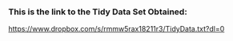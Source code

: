 ### This is the link to the Tidy Data Set Obtained:

https://www.dropbox.com/s/rmmw5rax18211r3/TidyData.txt?dl=0
